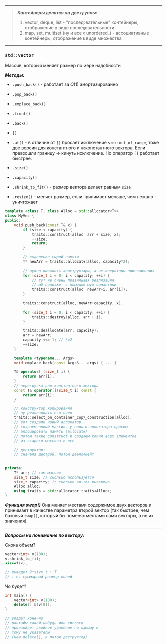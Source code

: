___

> ***Контейнеры делятся на две группы:***
> 
> 1) vector, deque, list - "последовательные" контейнеры, отображение в виде последовательности
> 2) map, set, multiset (ну и все с unordered_) - ассоциативные контейнеры, отображение в виде множества

---
### `std::vector`

Массив, который меняет размер по мере надобности

***Методы:***
- `.push_back()` - работает за $O(1)$ амортизированно
- `.pop_back()` 
- `.emplace_back()`
- `.front()`
- `.back()`

- `[]`
- `.at()` -  в отличие от `[]` бросает исключение `std::out_of_range`, тоже две версии для константного и неконстантного вектора. Если превзошли границу -> кинуть исключение. Но оператор `[]` работает быстрее.

- `.size()`
- `.capacity()`
- `.shrink_to_fit()` - размер вектора делает равным `size`
- `.resize()` - меняет размер, если принимает меньше, чем лежало - уничтожает

```cpp
template <class T, class Alloc = std::allocator<T>>
class MyVec {
public:
	void push_back(const T& x) {
		if (size < capacity) {
			traits::construct(alloc, arr + size, x);
			++size;
			return;
		}

		// выделение сырой памяти
		T* newArr = traits::allocate(alloc, capacity*2);
		
		// нужно вызывать конструкторы, а не операторы присваивания
		for (size_t i = 0; i < capacity; ++i) {
			// тут не очень правильная реализация
			// мб попозже  с помощью мув семантики
			traits::construct(alloc, newArr+i, arr[i]);
		}

		traits::construct(alloc, newArr+capacity, x);
		
		for (size_t i = 0; i < capacity; ++i) {
			traits::destroy(alloc, arr + i);
		}
		
		traits::deallocate(arr, capacity);		
		arr = newArr;
		capacity <<= 1; // *=2
		++size;
	}

	template <typename... Args>
	void emplace_back(const Args&... args) { ... }

	T& operator[](size_t i) {
		return arr[i];
	}
	// перегрузка для константного вектора
	const T& operator[](size_t i) const {
		return arr[i];
	}

	// конструктор копирования
	// ну реализовать его очев
	traits::select_on_container_copy_construction(alloc);
	// вот создали новый аллокатор
	// создаем новый массив, у нового аллокатора просим
	// аллоцировать память (allocate)
	// потом также construct и создаем копии всех элементов
	// из старого массива и все

	// деструктор:
	// сначала дестрой, потом деаллокейт
	

private:
	T* arr; // сам массив
	size_t size; // сколько используется
	size_t capacity; // сколько эл-тов выделено
	Alloc alloc;
	using traits = std::allocator_traits<Alloc>;
}
```

***Функция swap()***
Она меняет местами содержимое двух векторов и принимает в качестве параметра второй вектор (так быстрее, чем базовый `swap()`, который бы поменял местами сами векторы, а не их значения)


---

***Вопросы на понимание по вектору:***

Скока объем?

```cpp
vector<int> v(100);
v.shrink_to_fit;
sizeof(v);

// выведет 2*size_t + T
// т.е. суммарный размер полей
```

Чо будет?

```cpp
int main() {
	vector<int> v(100);
	delete[] &(v[0]);
}

// упадет конечно
// рантайм какой-нибудь или сигсегв
// произойдет двойное удаление по одному и 
// тому же указателю 
// (наш delete[], а потом деструктор)
```
